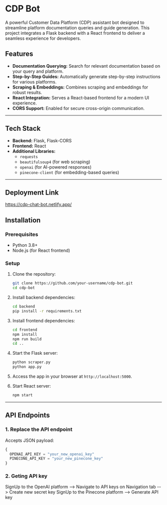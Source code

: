 
# CDP Bot

A powerful Customer Data Platform (CDP) assistant bot designed to streamline platform documentation queries and guide generation. This project integrates a Flask backend with a React frontend to deliver a seamless experience for developers.

## Features

- **Documentation Querying:** Search for relevant documentation based on your query and platform.
- **Step-by-Step Guides:** Automatically generate step-by-step instructions for various platforms.
- **Scraping & Embeddings:** Combines scraping and embeddings for robust results.
- **React Integration:** Serves a React-based frontend for a modern UI experience.
- **CORS Support:** Enabled for secure cross-origin communication.

---

## Tech Stack

- **Backend:** Flask, Flask-CORS
- **Frontend:** React
- **Additional Libraries:** 
  - `requests` 
  - `beautifulsoup4` (for web scraping)
  - `openai` (for AI-powered responses)
  - `pinecone-client` (for embedding-based queries)

---
## Deployment Link
https://cdp-chat-bot.netlify.app/

## Installation

### Prerequisites

- Python 3.8+
- Node.js (for React frontend)

### Setup

1. Clone the repository:
   ```bash
   git clone https://github.com/your-username/cdp-bot.git
   cd cdp-bot
   ```

2. Install backend dependencies:
   ```bash
   cd backend
   pip install -r requirements.txt
   ```

3. Install frontend dependencies:
   ```bash
   cd frontend
   npm install
   npm run build
   cd ..
   ```

4. Start the Flask server:
   ```bash
   python scraper.py
   python app.py
   ```

5. Access the app in your browser at `http://localhost:5000`.

6. Start React server:
   ```bash
   npm start
   ```
---

## API Endpoints

### 1. Replace the API endpoint 
Accepts JSON payload:
```js
{
  OPENAI_API_KEY = "your_new_openai_key"
  PINECONE_API_KEY = "your_new_pinecone_key"
}
```

### 2. Geting API key 
SignUp to the OpenAI platform --> Navigate to API keys on Navigation tab --> Create new secret key 
SignUp to the Pinecone platform --> Generate API key 








